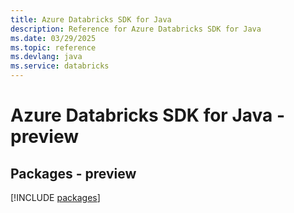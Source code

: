 ```yaml
---
title: Azure Databricks SDK for Java
description: Reference for Azure Databricks SDK for Java
ms.date: 03/29/2025
ms.topic: reference
ms.devlang: java
ms.service: databricks
---
```

# Azure Databricks SDK for Java - preview
## Packages - preview
[!INCLUDE [packages](databricks-index.md)]